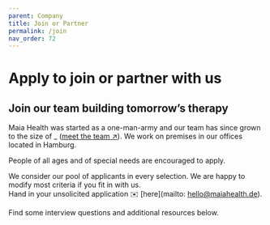 ```yaml
---
parent: Company
title: Join or Partner
permalink: /join
nav_order: 72
---
```

# Apply to join or partner with us
## Join our team building tomorrow’s therapy
Maia Health was started as a one-man-army and our team has since grown to the size of \_
([meet the team ↗](/team)). 
We work on premises in our offices located in Hamburg.

People of all ages and of special needs are encouraged to apply.

We consider our pool of applicants in every selection.
We are happy to modify most criteria if you fit in with us. <br>
Hand in your unsolicited application ✉️ [here](mailto: hello@maiahealth.de).

Find some interview questions and additional resources below.
